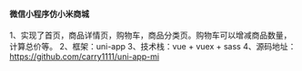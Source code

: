 #### 微信小程序仿小米商城
1、实现了首页，商品详情页，购物车，商品分类页。购物车可以增减商品数量，计算总价等。
2、框架：uni-app
3、技术栈：vue + vuex + sass
4、源码地址：https://github.com/carry1111/uni-app-mi